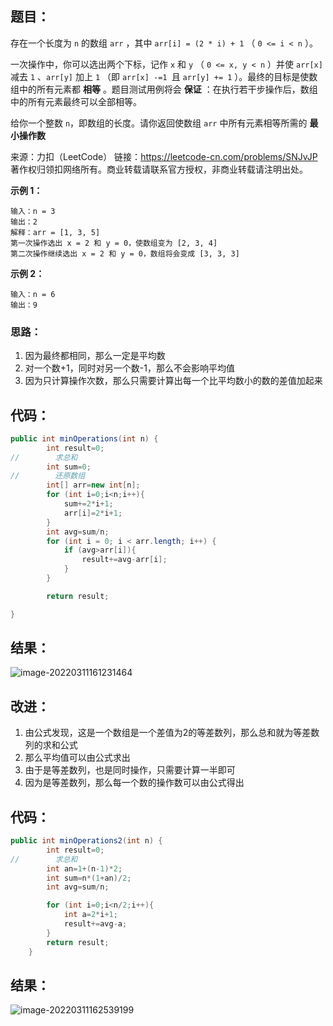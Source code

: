 ## 题目：

存在一个长度为 `n` 的数组 `arr` ，其中 `arr[i] = (2 * i) + 1` （ `0 <= i < n` ）。

一次操作中，你可以选出两个下标，记作 `x` 和 `y` （ `0 <= x, y < n` ）并使 `arr[x]` 减去 `1` 、`arr[y]` 加上 `1` （即 `arr[x] -=1 `且 `arr[y] += 1` ）。最终的目标是使数组中的所有元素都 **相等** 。题目测试用例将会 **保证** ：在执行若干步操作后，数组中的所有元素最终可以全部相等。

给你一个整数 `n`，即数组的长度。请你返回使数组 `arr` 中所有元素相等所需的 **最小操作数** 



来源：力扣（LeetCode） 链接：https://leetcode-cn.com/problems/SNJvJP 著作权归领扣网络所有。商业转载请联系官方授权，非商业转载请注明出处。

<!--more-->

**示例 1：**

```
输入：n = 3
输出：2
解释：arr = [1, 3, 5]
第一次操作选出 x = 2 和 y = 0，使数组变为 [2, 3, 4]
第二次操作继续选出 x = 2 和 y = 0，数组将会变成 [3, 3, 3]
```

**示例 2：**

```
输入：n = 6
输出：9
```

### 思路：

1. 因为最终都相同，那么一定是平均数
2. 对一个数+1，同时对另一个数-1，那么不会影响平均值
3. 因为只计算操作次数，那么只需要计算出每一个比平均数小的数的差值加起来

## 代码：

```java
public int minOperations(int n) {
        int result=0;
//        求总和
        int sum=0;
//        还原数组
        int[] arr=new int[n];
        for (int i=0;i<n;i++){
            sum+=2*i+1;
            arr[i]=2*i+1;
        }
        int avg=sum/n;
        for (int i = 0; i < arr.length; i++) {
            if (avg>arr[i]){
                result+=avg-arr[i];
            }
        }

        return result;

}
```

## 结果：

![image-20220311161231464](https://gitee.com/misteryliu/typora/raw/master/image/image-20220311161231464.png)

## 改进：

1. 由公式发现，这是一个数组是一个差值为2的等差数列，那么总和就为等差数列的求和公式
2. 那么平均值可以由公式求出
3. 由于是等差数列，也是同时操作，只需要计算一半即可
4. 因为是等差数列，那么每一个数的操作数可以由公式得出

## 代码：

```java
public int minOperations2(int n) {
        int result=0;
//        求总和
        int an=1+(n-1)*2;
        int sum=n*(1+an)/2;
        int avg=sum/n;

        for (int i=0;i<n/2;i++){
            int a=2*i+1;
            result+=avg-a;
        }
        return result;
    }
```

## 结果：

![image-20220311162539199](https://gitee.com/misteryliu/typora/raw/master/image/image-20220311162539199.png)